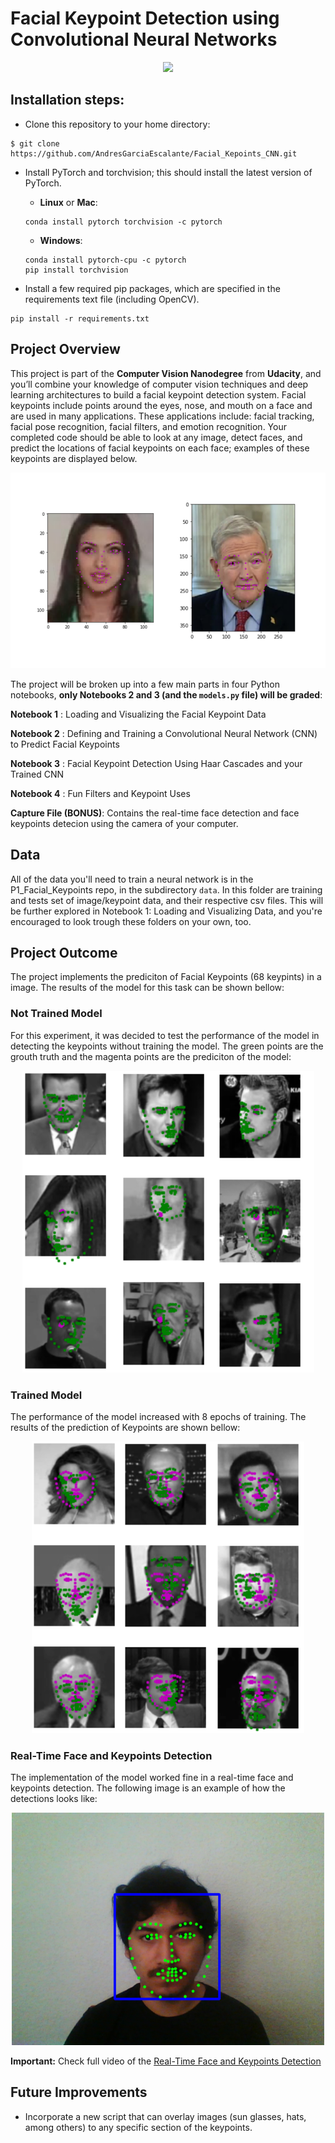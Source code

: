 [//]: # (Image References)

# Facial Keypoint Detection using Convolutional Neural Networks

<p align="center">
  <img src="gif/RT_Face_and_Facial_Keypoints.gif" width = 500>
</p>

## Installation steps:
- Clone this repository to your home directory:
```
$ git clone https://github.com/AndresGarciaEscalante/Facial_Kepoints_CNN.git
```
- Install PyTorch and torchvision; this should install the latest version of PyTorch.
	
	- __Linux__ or __Mac__: 
	```
	conda install pytorch torchvision -c pytorch 
	```
	- __Windows__: 
	```
	conda install pytorch-cpu -c pytorch
	pip install torchvision
	```

- Install a few required pip packages, which are specified in the requirements text file (including OpenCV).
```
pip install -r requirements.txt
```

## Project Overview

This project is part of the **Computer Vision Nanodegree** from **Udacity**, and you’ll combine your knowledge of computer vision techniques and deep learning architectures to build a facial keypoint detection system. Facial keypoints include points around the eyes, nose, and mouth on a face and are used in many applications. These applications include: facial tracking, facial pose recognition, facial filters, and emotion recognition. Your completed code should be able to look at any image, detect faces, and predict the locations of facial keypoints on each face; examples of these keypoints are displayed below.

<p align="center">
  <img src="./images/key_pts_example.png" width = 700>
</p>

The project will be broken up into a few main parts in four Python notebooks, **only Notebooks 2 and 3 (and the `models.py` file) will be graded**:

__Notebook 1__ : Loading and Visualizing the Facial Keypoint Data

__Notebook 2__ : Defining and Training a Convolutional Neural Network (CNN) to Predict Facial Keypoints

__Notebook 3__ : Facial Keypoint Detection Using Haar Cascades and your Trained CNN

__Notebook 4__ : Fun Filters and Keypoint Uses

**Capture File (BONUS)**: Contains the real-time face detection and face keypoints detecion using the camera of your computer.  

## Data
All of the data you'll need to train a neural network is in the P1_Facial_Keypoints repo, in the subdirectory `data`. In this folder are training and tests set of image/keypoint data, and their respective csv files. This will be further explored in Notebook 1: Loading and Visualizing Data, and you're encouraged to look trough these folders on your own, too.

## Project Outcome
The project implements the prediciton of Facial Keypoints (68 keypints) in a image. The results of the model for this task can be shown bellow:  

### Not Trained Model 
For this experiment, it was decided to test the performance of the model in detecting the keypoints without training the model. The green points are the grouth truth and the magenta points are the prediciton of the model:

<p align="center">
  <img src="images/Not_Trained_Model.png">
</p>

### Trained Model
The performance of the model increased with 8 epochs of training. The results of the prediction of Keypoints are shown bellow:

<p align="center">
  <img src="images/Trained_Model.png">
</p>

### Real-Time Face and Keypoints Detection 
The implementation of the model worked fine in a real-time face and keypoints detection. The following image is an example of how the detections looks like:

<p align="center">
  <img src="images/RT_Detection.PNG" width = 500>
</p>

**Important:** Check full video of the [Real-Time Face and Keypoints Detection](https://youtu.be/oqTI572XIwc)


## Future Improvements
- Incorporate a new script that can overlay images (sun glasses, hats, among others) to any specific section of the keypoints. 
